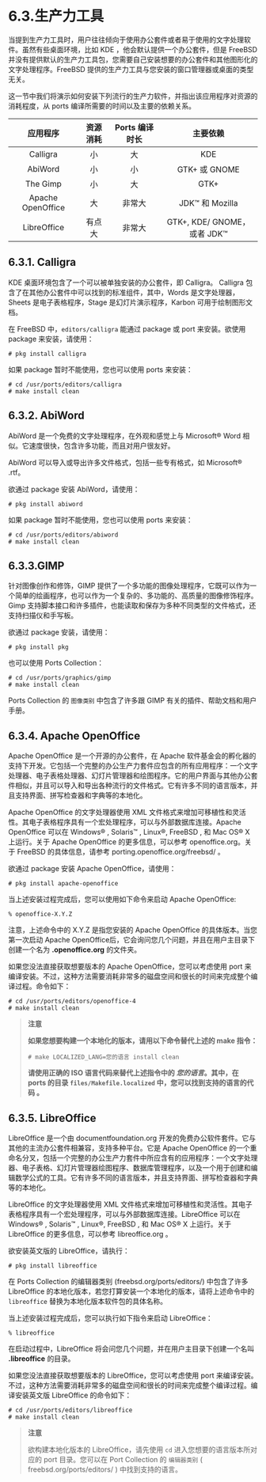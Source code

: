 # 6.3.生产力工具

当提到生产力工具时，用户往往倾向于使用办公套件或者易于使用的文字处理软件。虽然有些桌面环境，比如 KDE ，他会默认提供一个办公套件，但是 FreeBSD 并没有提供默认的生产力工具包，您需要自己安装想要的办公套件和其他图形化的文字处理程序。FreeBSD 提供的生产力工具与您安装的窗口管理器或桌面的类型无关。

这一节中我们将演示如何安装下列流行的生产力软件，并指出该应用程序对资源的消耗程度，从 ports 编译所需要的时间以及主要的依赖关系。

|        应用程序       | 资源消耗 | Ports 编译时长 |           主要依赖           |
| :---------------: | :--: | :--------: | :----------------------: |
|      Calligra     |   小  |      大     |            KDE           |
|      AbiWord      |   小  |      小     |       GTK+ 或 GNOME       |
|      The Gimp     |   小  |      大     |           GTK+           |
| Apache OpenOffice |   大  |     非常大    |      JDK™ 和 Mozilla      |
|    LibreOffice    |  有点大 |     非常大    | GTK+, KDE/ GNOME，或者 JDK™ |

## 6.3.1. Calligra

KDE 桌面环境包含了一个可以被单独安装的办公套件，即 Calligra。 Calligra 包含了在其他办公套件中可以找到的标准组件，其中，Words 是文字处理器，Sheets 是电子表格程序，Stage 是幻灯片演示程序，Karbon 可用于绘制图形文档。

在 FreeBSD 中，`editors/calligra` 能通过 package 或 port 来安装。欲使用 package 来安装，请使用：

```
# pkg install calligra
```

如果 package 暂时不能使用，您也可以使用 ports 来安装：

```
# cd /usr/ports/editors/calligra
# make install clean
```

## 6.3.2. AbiWord

AbiWord 是一个免费的文字处理程序，在外观和感觉上与 Microsoft® Word 相似。它速度很快，包含许多功能，而且对用户很友好。

AbiWord 可以导入或导出许多文件格式，包括一些专有格式，如 Microsoft® .rtf。

欲通过 package 安装 AbiWord，请使用：

```
# pkg install abiword
```

如果 package 暂时不能使用，您也可以使用 ports 来安装：

```
# cd /usr/ports/editors/abiword
# make install clean
```

## 6.3.3.GIMP

针对图像创作和修饰，GIMP 提供了一个多功能的图像处理程序，它既可以作为一个简单的绘画程序，也可以作为一个复杂的、多功能的、高质量的图像修饰程序。Gimp 支持脚本接口和许多插件，也能读取和保存为多种不同类型的文件格式，还支持扫描仪和手写板。

欲通过 package 安装，请使用：

```
# pkg install pkg
```

也可以使用 Ports Collection：

```
# cd /usr/ports/graphics/gimp
# make install clean
```

Ports Collection 的 `图像类别` 中包含了许多跟 GIMP 有关的插件、帮助文档和用户手册。

## 6.3.4. Apache OpenOffice

Apache OpenOffice 是一个开源的办公套件，在 Apache 软件基金会的孵化器的支持下开发。它包括一个完整的办公生产力套件应包含的所有应用程序：一个文字处理器、电子表格处理器、幻灯片管理器和绘图程序。它的用户界面与其他办公套件相似，并且可以导入和导出各种流行的文件格式。它有许多不同的语言版本，并且支持界面、拼写检查器和字典等的本地化。

Apache OpenOffice 的文字处理器使用 XML 文件格式来增加可移植性和灵活性。其电子表格程序具有一个宏处理程序，可以与外部数据库连接。Apache OpenOffice 可以在 Windows® , Solaris™ , Linux®, FreeBSD , 和 Mac OS® X 上运行。关于 Apache OpenOffice 的更多信息，可以参考 openoffice.org。关于 FreeBSD 的具体信息，请参考 porting.openoffice.org/freebsd/ 。

欲通过 package 安装 Apache OpenOffice，请使用：

```
# pkg install apache-openoffice
```

当上述安装过程完成后，您可以使用如下命令来启动 Apache OpenOffice:

```
% openoffice-X.Y.Z
```

注意，上述命令中的 X.Y.Z 是指您安装的 Apache OpenOffice 的具体版本。当您第一次启动 Apache OpenOffice后，它会询问您几个问题，并且在用户主目录下创建一个名为 **.openoffice.org** 的文件夹。

如果您没法直接获取想要版本的 Apache OpenOffice，您可以考虑使用 port 来编译安装。不过，这种方法需要消耗非常多的磁盘空间和很长的时间来完成整个编译过程。命令如下：

```
# cd /usr/ports/editors/openoffice-4
# make install clean
```

> **注意**
>
> **如果您想要构建一个本地化的版本，请用以下命令替代上述的 make 指令：**
>
> ```
> # make LOCALIZED_LANG=您的语言 install clean
> ```
>
> **请使用正确的 ISO 语言代码来替代上述指令中的 **_**您的语言**_**。其中，在 ports 的目录 `files/Makefile.localized` 中，您可以找到支持的语言的代码 。**
>

## 6.3.5. LibreOffice

LibreOffice 是一个由 documentfoundation.org 开发的免费办公软件套件。它与其他的主流办公套件相兼容，支持多种平台。它是 Apache OpenOffice 的一个重命名分叉，包括一个完整的办公生产力套件中所应含有的应用程序：一个文字处理器、电子表格、幻灯片管理器绘图程序、数据库管理程序，以及一个用于创建和编辑数学公式的工具。它有许多不同的语言版本，并且支持界面、拼写检查器和字典等的本地化。

LibreOffice 的文字处理器使用 XML 文件格式来增加可移植性和灵活性。其电子表格程序具有一个宏处理程序，可以与外部数据库连接。LibreOffice 可以在 Windows® , Solaris™ , Linux®, FreeBSD , 和 Mac OS® X 上运行。关于 LibreOffice 的更多信息，可以参考 libreoffice.org 。

欲安装英文版的 LibreOffice，请执行：

```
# pkg install libreoffice
```

在 Ports Collection 的编辑器类别 (freebsd.org/ports/editors/) 中包含了许多 LibreOffice 的本地化版本，若您打算安装一个本地化的版本，请将上述命令中的 `libreoffice` 替换为本地化版本软件包的具体名称。

当上述安装过程完成后，您可以执行如下指令来启动 LibreOffice：

```
% libreoffice
```

在启动过程中，LibreOffice 将会问您几个问题，并在用户主目录下创建一个名叫 **.libreoffice** 的目录。

如果您没法直接获取想要版本的 LibreOffice，您可以考虑使用 port 来编译安装。不过，这种方法需要消耗非常多的磁盘空间和很长的时间来完成整个编译过程。编译安装英文版 LibreOffice 的命令如下：

```
# cd /usr/ports/editors/libreoffice
# make install clean
```

> **注意**
>
> 欲构建本地化版本的 LibreOffice，请先使用 `cd` 进入您想要的语言版本所对应的 port 目录。您可以在 Port Collection 的 `编辑器类别` ( freebsd.org/ports/editors/ ) 中找到支持的语言。
